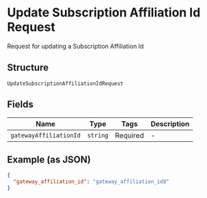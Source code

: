 
# Update Subscription Affiliation Id Request

Request for updating a Subscription Affiliation Id

## Structure

`UpdateSubscriptionAffiliationIdRequest`

## Fields

| Name | Type | Tags | Description |
|  --- | --- | --- | --- |
| `gatewayAffiliationId` | `string` | Required | - |

## Example (as JSON)

```json
{
  "gateway_affiliation_id": "gateway_affiliation_id8"
}
```

